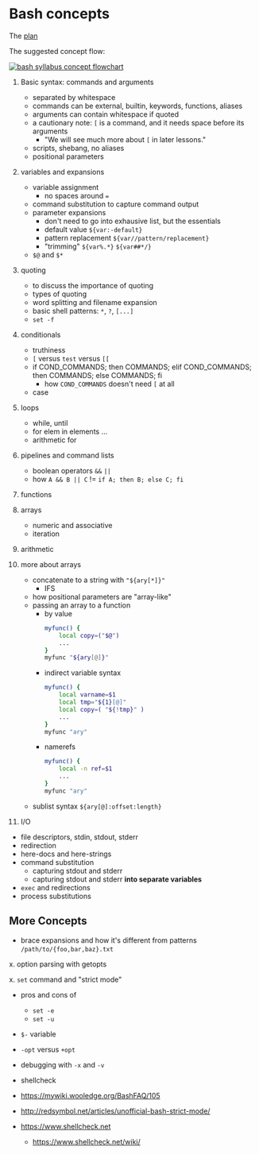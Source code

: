 # Bash concepts

The [plan](http://forum.exercism.org/t/bash-syllabus-planning/11952)

The suggested concept flow:

[![bash syllabus concept flowchart](https://glennj.github.io/img/bash.syllabus.flow.png)](http://forum.exercism.org/t/bash-syllabus-flow/15038)

1. Basic syntax: commands and arguments

    - separated by whitespace
    - commands can be external, builtin, keywords, functions, aliases
    - arguments can contain whitespace if quoted
    - a cautionary note: `[` is a command, and it needs space before its arguments
        - "We will see much more about `[` in later lessons."
    - scripts, shebang, no aliases
    - positional parameters

2. variables and expansions

    - variable assignment
        - no spaces around `=`
    - command substitution to capture command output
    - parameter expansions
        - don't need to go into exhausive list, but the essentials
        - default value `${var:-default}`
        - pattern replacement `${var//pattern/replacement}`
        - "trimming"    `${var%.*}` `${var##*/}`
    - `$@` and `$*`

3. quoting

    - to discuss the importance of quoting
    - types of quoting
    - word splitting and filename expansion
    - basic shell patterns: `*`, `?`, `[...]`
    - `set -f`

4. conditionals

    - truthiness
    - `[` versus `test` versus `[[`
    - if COND_COMMANDS; then COMMANDS; elif COND_COMMANDS; then COMMANDS; else COMMANDS; fi
        - how `COND_COMMANDS` doesn't need `[` at all
    - case

5. loops
    - while, until
    - for elem in elements ...
    - arithmetic for

6. pipelines and command lists
    - boolean operators `&&` `||`
    - how `A && B || C` != `if A; then B; else C; fi`

7. functions

8. arrays
    - numeric and associative
    - iteration

9. arithmetic

10. more about arrays

    - concatenate to a string with `"${ary[*]}"`
        - IFS
    - how positional parameters are "array-like"
    - passing an array to a function
        - by value
            ```bash
            myfunc() {
                local copy=("$@")
                ...
            }
            myfunc "${ary[@]}"
            ```
        - indirect variable syntax
            ```bash
            myfunc() {
                local varname=$1
                local tmp="${1}[@]"
                local copy=( "${!tmp}" )
                ...
            }
            myfunc "ary"
            ```
        - namerefs
            ```bash
            myfunc() {
                local -n ref=$1
                ...
            }
            myfunc "ary"
            ```
    - sublist syntax `${ary[@]:offset:length}`

11. I/O
   - file descriptors, stdin, stdout, stderr
   - redirection
   - here-docs and here-strings
   - command substitution
        - capturing stdout and stderr
        - capturing stdout and stderr **into separate variables**
   - `exec` and redirections
   - process substitutions

## More Concepts

- brace expansions and how it's different from patterns `/path/to/{foo,bar,baz}.txt`

x. option parsing with getopts

x. `set` command and "strict mode"

   - pros and cons of
        - `set -e`
        - `set -u`
   - `$-` variable
   - `-opt` versus `+opt`
   - debugging with `-x` and `-v`
   - shellcheck

   - https://mywiki.wooledge.org/BashFAQ/105
   - http://redsymbol.net/articles/unofficial-bash-strict-mode/
   - https://www.shellcheck.net
      - https://www.shellcheck.net/wiki/
